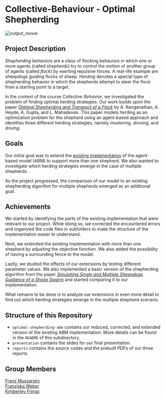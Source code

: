 # Collective-Behaviour - Optimal Shepherding 

![output_movie](https://github.com/ki-mberley/Collective-Behaviour/assets/102147723/5a87f6ff-c0e0-4acd-b6fb-afc9ee4eb9eb)

## Project Description

*Shepherding behaviors* are a class of flocking behaviors in which one or more agents (called *shepherds*) try to control the motion of another group of agents (called *flock*) by exerting repulsive forces. A real-life example are sheepdogs guiding flocks of sheep. *Herding* denotes a special type of shepherding behavior in which the shepherds attempt to steer the flock from a starting point to a target.   

In the context of the course *Collective Behavior*, we investigated the problem of finding optimal herding strategies. Our work builds upon the paper [*Optimal Shepherding and Transport of a Flock*](https://www.semanticscholar.org/paper/Optimal-shepherding-and-transport-of-a-flock-Ranganathan-Heyde/f8f559f5ee1a5a9337130325dc3930d49a9b77c0) by A. Ranganathan, A. Heyde, A. Gupta, and L. Mahadevan. This paper models herding as an optimization problem for the shepherd using an agent-based approach and identifies three different herding strategies, namely *mustering*, *droving*, and *driving*.

## Goals

Our initial goal was to extend the [existing implementation](https://github.com/arphysics/optimal-shepherding/tree/main/ABM_code) of the agent-based model (ABM) to support more than one shepherd. We also wanted to investigate which herding strategies emerge in the case of multiple shepherds. 

As the project progressed, the comparison of our model to an existing shepherding algorithm for multiple shepherds emerged as an additional goal.

## Achievements

We started by identifying the parts of the existing implementation that were relevant to our project. While doing so, we corrected the encountered errors and organized the code files in subfolders to make the structure of the implementation easier to understand. 

Next, we extended the existing implementation with more than one shepherd by adjusting the objective function. We also added the possibility of having a surrounding fence to the model.

Lastly, we studied the effects of our extensions by testing different parameter values. We also implemented a basic version of the shepherding algorithm from the paper [*Simulating Single and Multiple Sheepdogs Guidance of a Sheep Swarm*](https://link.springer.com/chapter/10.1007/978-3-030-60898-9_3) and started comparing it to our implementation.

What remains to be done is to analyze our extensions in even more detail to find out which herding strategies emerge in the multiple shepherd scenario.

## Structure of this Repository

- `optimal-shepherding-abm` contains our reduced, corrected, and extended version of the existing ABM implementation. More details can be found in the `README` of this subdirectory.
- `presentation` contains the slides for our final presentation.
- `reports` contains the source codes and the prebuilt PDFs of our three reports.

## Group Members
[Franz Muszarsky](https://github.com/Franz0808)\
[Franziska Weber](https://github.com/franziskaweber)\
[Kimberley Frings](https://github.com/ki-mberley)
